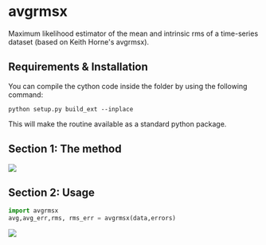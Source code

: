 # avgrmsx
Maximum likelihood estimator of the mean and intrinsic rms of a time-series dataset (based on Keith Horne's avgrmsx).


## Requirements & Installation
You can compile the cython code inside the folder by using the following command:
```
python setup.py build_ext --inplace
```
This will make the routine available as a standard python package.

## Section 1: The method
<img src="https://render.githubusercontent.com/render/math?math=\ln L = -\frac{1}{2}\sum_i^N\frac{D_i - M_i}{\sigma_t} - 2\ln(\sigma_t)">

## Section 2: Usage
```python
import avgrmsx
avg,avg_err,rms, rms_err = avgrmsx(data,errors)
```
<img src="https://render.githubusercontent.com/render/math?math=e^{i \pi} = -1">
